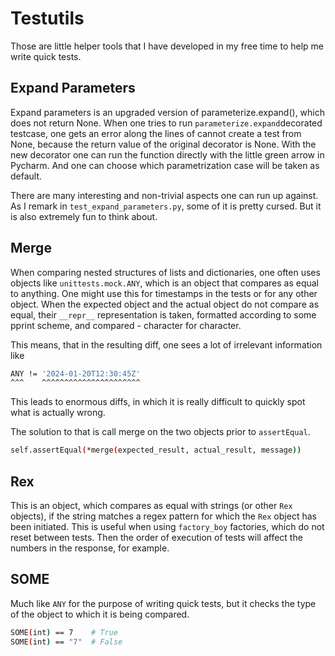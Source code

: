 # Testutils

Those are little helper tools that I have developed in my free time to help me write quick tests.


## Expand Parameters

Expand parameters is an upgraded version of parameterize.expand(), which does not return None.
When one tries to run `parameterize.expand`decorated testcase, one gets an error along the lines of 
cannot create a test from None, because the return value of the original decorator is None. 
With the new decorator one can run the function directly with the little green arrow in Pycharm. 
And one can choose which parametrization case will be taken as default.

There are many interesting and non-trivial aspects one can run up against.
As I remark in `test_expand_parameters.py`, some of it is pretty cursed. But it is also extremely fun to think about. 

## Merge

When comparing nested structures of lists and dictionaries, one often uses objects like `unittests.mock.ANY`,
which is an object that compares as equal to anything. 
One might use this for timestamps in the tests or for any other object. 
When the expected object and the actual object do not compare as equal, their `__repr__` representation is taken,
formatted according to some pprint scheme, and compared - character for character. 


This means, that in the resulting diff, one sees a lot of irrelevant information like
```bash
ANY != '2024-01-20T12:30:45Z'
^^^    ^^^^^^^^^^^^^^^^^^^^^^
```
This leads to enormous diffs, in which it is really difficult to quickly spot what is actually wrong. 

The solution to that is call merge on the two objects prior to `assertEqual`.
```bash
self.assertEqual(*merge(expected_result, actual_result, message))
```
## Rex
This is an object, which compares as equal with strings (or other `Rex` objects), 
if the string matches a regex pattern for which the `Rex` object has been initiated. 
This is useful when using `factory_boy` factories, which do not reset between tests. 
Then the order of execution of tests will affect the numbers in the response, for example.

## SOME
Much like `ANY` for the purpose of writing quick tests, but it checks the type of the object to which it is being compared.
```bash
SOME(int) == 7    # True
SOME(int) == "7"  # False
```